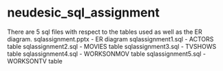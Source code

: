 # neudesic_sql_assignment

There are 5 sql files with respect to the tables used as well as the ER diagram.
sqlassignment.pptx - ER diagram
sqlassignment1.sql - ACTORS table
sqlassignment2.sql - MOVIES table
sqlassignment3.sql - TVSHOWS table
sqlassignment4.sql - WORKSONMOV table
sqlassignment5.sql - WORKSONTV table

